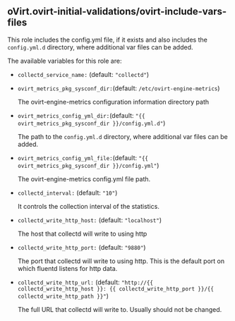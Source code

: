 ## oVirt.ovirt-initial-validations/ovirt-include-vars-files

This role includes the config.yml file, if it exists and
also includes the `config.yml.d` directory,
where additional var files can be added.

The available variables for this role are:

- `collectd_service_name:`  (default: `"collectd"`)

- `ovirt_metrics_pkg_sysconf_dir:`(default: `/etc/ovirt-engine-metrics`)

  The ovirt-engine-metrics configuration information directory path

- `ovirt_metrics_config_yml_dir:`(default: `"{{ ovirt_metrics_pkg_sysconf_dir }}/config.yml.d"`)

  The path to the `config.yml.d` directory, where additional var files can be added.

- `ovirt_metrics_config_yml_file:`(default: `"{{ ovirt_metrics_pkg_sysconf_dir }}/config.yml"`)

  The ovirt-engine-metrics config.yml file path.

- `collectd_interval:`  (default: `"10"`)

   It controls the collection interval of the statistics.

- `collectd_write_http_host:`  (default: `"localhost"`)

  The host that collectd will write to using http

- `collectd_write_http_port:` (default: `"9880"`)

  The port that collectd will write to using http. This is the default
  port on which fluentd listens for http data.

- `collectd_write_http_url:`
  (default: `"http://{{ collectd_write_http_host }}:
  {{ collectd_write_http_port }}/{{ collectd_write_http_path }}"`)

  The full URL that collectd will write to. Usually should not be changed.

